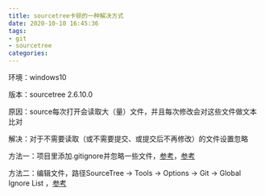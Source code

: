 ```yaml
---
title: sourcetree卡顿的一种解决方式
date: 2020-10-10 16:45:36
tags:
- git
- sourcetree
categories:
---
```


环境：windows10

版本：sourcetree 2.6.10.0

原因：source每次打开会读取大（量）文件，并且每次修改会对这些文件做文本比对

解决：对于不需要读取（或不需要提交、或提交后不再修改）的文件设置忽略

方法一：项目里添加.gitignore并忽略一些文件，[参考](https://git-scm.com/docs/gitignore)，[参考](https://github.com/github/gitignore)

方法二：编辑文件，路径SourceTree -> Tools -> Options -> Git -> Global Ignore List ，[参考](https://www.jianshu.com/p/86f3292d7708)

